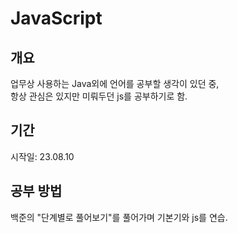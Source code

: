 # JavaScript

## 개요
업무상 사용하는 Java외에 언어를 공부할 생각이 있던 중,  
항상 관심은 있지만 미뤄두던 js를 공부하기로 함.  

## 기간
시작일: 23.08.10  

## 공부 방법
백준의 "단계별로 풀어보기"를 풀어가며 기본기와 js를 연습.  
